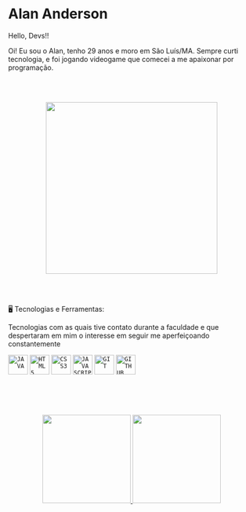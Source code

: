 </br>
</br>

<h1 align="left">Alan Anderson</h1>

Hello, Devs!!

Oi! Eu sou o Alan, tenho 29 anos e moro em São Luís/MA. Sempre curti tecnologia, e foi jogando videogame que comecei a me apaixonar por programação.

</br>
</br>

<p align="center">
  <img src="https://super.abril.com.br/wp-content/uploads/2016/09/super_imggato_digitando_0.gif" width="350">
</p>

</br>
</br>

🖥️ Tecnologias e Ferramentas: 

Tecnologias com as quais tive contato durante a faculdade e que despertaram em mim o interesse em seguir me aperfeiçoando constantemente

<code><img width="40px" src="https://cdn.jsdelivr.net/gh/devicons/devicon/icons/java/java-original.svg" title = "JAVA"/></code>
<code><img width="40px" src="https://cdn.jsdelivr.net/gh/devicons/devicon/icons/html5/html5-original-wordmark.svg" title = "HTML5"/></code>
<code><img width="40px" src="https://cdn.jsdelivr.net/gh/devicons/devicon/icons/css3/css3-original-wordmark.svg" title = "CSS3"/></code>
<code><img width="40px" src="https://cdn.jsdelivr.net/gh/devicons/devicon/icons/javascript/javascript-original.svg" title = "JAVASCRIPT"/></code>
<code><img width="40px" src="https://cdn.jsdelivr.net/gh/devicons/devicon/icons/git/git-original.svg" title = "GIT"/></code>
<code><img width="40px" src="https://cdn.jsdelivr.net/gh/devicons/devicon/icons/github/github-original.svg" title = "GITHUB"/></code>

</br>
</br>
</br>

<p align="center">
  <a href="https://github.com/A-L-L-A-M">
    <img loading="lazy" height="180em" src="https://github-readme-stats.vercel.app/api?username=A-L-L-A-M&show_icons=true&theme=algolia&include_all_commits=true&count_private=true"/>
    <img loading="lazy" height="180em" src="https://github-readme-stats.vercel.app/api/top-langs/?username=A-L-L-A-M&layout=compact&langs_count=7&theme=algolia"/>
  </a>
</p>

